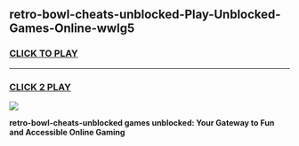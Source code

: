 
## retro-bowl-cheats-unblocked-Play-Unblocked-Games-Online-wwlg5
<h3>
<a href="https://premium76.site?title=retro-bowl-cheats-unblocked&ref=25A">CLICK TO PLAY</a></h3>
<hr>

<h3>
<a href="https://premium76.site?title=retro-bowl-cheats-unblocked&ref=25A">CLICK 2 PLAY</a>
  
</h3>

<a href="https://premium76.site?title=retro-bowl-cheats-unblocked&ref=25A"><img src="https://clearcache.store/games.png"></a>


**retro-bowl-cheats-unblocked games unblocked: Your Gateway to Fun and Accessible Online Gaming**
